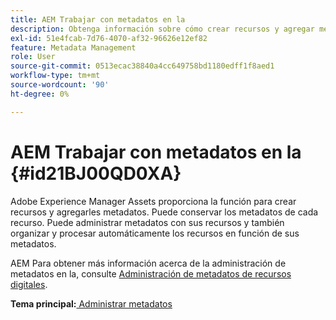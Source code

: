 ```yaml
---
title: AEM Trabajar con metadatos en la
description: Obtenga información sobre cómo crear recursos y agregar metadatos mediante Adobe Experience Manager Assets. AEM Administrar metadatos de las guías de la.
exl-id: 51e4fcab-7d76-4070-af32-96626e12ef82
feature: Metadata Management
role: User
source-git-commit: 0513ecac38840a4cc649758bd1180edff1f8aed1
workflow-type: tm+mt
source-wordcount: '90'
ht-degree: 0%

---
```


# AEM Trabajar con metadatos en la {#id21BJ00QD0XA}

Adobe Experience Manager Assets proporciona la función para crear recursos y agregarles metadatos. Puede conservar los metadatos de cada recurso. Puede administrar metadatos con sus recursos y también organizar y procesar automáticamente los recursos en función de sus metadatos.

AEM Para obtener más información acerca de la administración de metadatos en la, consulte [Administración de metadatos de recursos digitales](https://experienceleague.adobe.com/docs/experience-manager-65/assets/using/metadata.html?lang=en).

**Tema principal:**[ Administrar metadatos](manage-metadata.md)
